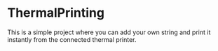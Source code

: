 # ThermalPrinting

This is a simple project where you can add your own string and print it instantly from the connected thermal printer. 
